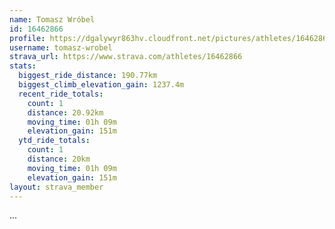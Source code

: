 ```yaml
---
name: Tomasz Wróbel
id: 16462866
profile: https://dgalywyr863hv.cloudfront.net/pictures/athletes/16462866/10169785/1/large.jpg
username: tomasz-wrobel
strava_url: https://www.strava.com/athletes/16462866
stats:
  biggest_ride_distance: 190.77km
  biggest_climb_elevation_gain: 1237.4m
  recent_ride_totals:
    count: 1
    distance: 20.92km
    moving_time: 01h 09m
    elevation_gain: 151m
  ytd_ride_totals:
    count: 1
    distance: 20km
    moving_time: 01h 09m
    elevation_gain: 151m
layout: strava_member
--- 
```

...
